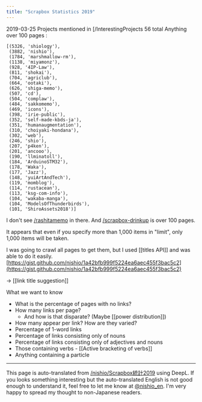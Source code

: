 ```yaml
---
title: "Scrapbox Statistics 2019"
---
```


2019-03-25
Projects mentioned in [/InterestingProjects
56 total
Anything over 100 pages
:

```
[(5326, 'shiology'),
 (3882, 'nishio'),
 (1784, 'marshmallow-rm'),
 (1138, 'miyamonz'),
 (928, '4IP-Law'),
 (811, 'shokai'),
 (704, 'agriclub'),
 (664, 'ootaki'),
 (626, 'shiga-memo'),
 (507, 'cd'),
 (504, 'complaw'),
 (484, 'sakkomemo'),
 (469, 'icons'),
 (398, 'irie-public'),
 (352, 'self-made-kbds-ja'),
 (351, 'humanaugmentation'),
 (310, 'choiyaki-hondana'),
 (302, 'web'),
 (246, 'shio'),
 (207, 'p4ken'),
 (201, 'ancooo'),
 (190, 'llminatoll'),
 (184, 'ArduinoSTM32'),
 (178, 'Waka'),
 (177, 'Jazz'),
 (148, 'yuiArtAndTech'),
 (119, 'momblog'),
 (114, 'rustacean'),
 (113, 'ksg-com-info'),
 (104, 'wakaba-manga'),
 (104, 'ModelsOfThunderbirds'),
 (101, 'ShiroAssets2018')]
```


I don't see [/rashitamemo](https://scrapbox.io/rashitamemo) in there.
And [/scrapbox-drinkup](https://scrapbox.io/scrapbox-drinkup) is over 100 pages.

It appears that even if you specify more than 1,000 items in "limit", only 1,000 items will be taken.

I was going to crawl all pages to get them, but I used [[titles API]] and was able to do it easily.
[https://gist.github.com/nishio/1a42bfb999f5224ea6aec455f3bac5c2](https://gist.github.com/nishio/1a42bfb999f5224ea6aec455f3bac5c2)

→ [[link title suggestion]]

What we want to know
- What is the percentage of pages with no links?
- How many links per page?
    - And how is that disparate? (Maybe [[power distribution]])
- How many appear per link? How are they varied?
- Percentage of 1-word links
- Percentage of links consisting only of nouns
- Percentage of links consisting only of adjectives and nouns
- Those containing verbs
        - [[Active bracketing of verbs]]
- Anything containing a particle

---
This page is auto-translated from [/nishio/Scrapbox統計2019](https://scrapbox.io/nishio/Scrapbox統計2019) using DeepL. If you looks something interesting but the auto-translated English is not good enough to understand it, feel free to let me know at [@nishio_en](https://twitter.com/nishio_en). I'm very happy to spread my thought to non-Japanese readers.